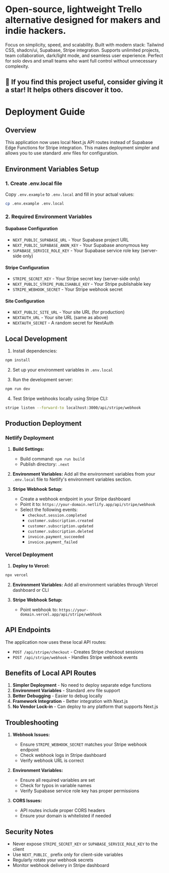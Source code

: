 # Open-source, lightweight Trello alternative designed for makers and indie hackers.

Focus on simplicity, speed, and scalability.
Built with modern stack: Tailwind CSS, shadcn/ui, Supabase, Stripe integration.
Supports unlimited projects, team collaboration, dark/light mode, and seamless user experience.
Perfect for solo devs and small teams who want full control without unnecessary complexity.

## 🌟 If you find this project useful, consider giving it a star! It helps others discover it too.

# Deployment Guide

## Overview
This application now uses local Next.js API routes instead of Supabase Edge Functions for Stripe integration. This makes deployment simpler and allows you to use standard .env files for configuration.

## Environment Variables Setup

### 1. Create .env.local file
Copy `.env.example` to `.env.local` and fill in your actual values:

```bash
cp .env.example .env.local
```

### 2. Required Environment Variables

#### Supabase Configuration
- `NEXT_PUBLIC_SUPABASE_URL` - Your Supabase project URL
- `NEXT_PUBLIC_SUPABASE_ANON_KEY` - Your Supabase anonymous key
- `SUPABASE_SERVICE_ROLE_KEY` - Your Supabase service role key (server-side only)

#### Stripe Configuration
- `STRIPE_SECRET_KEY` - Your Stripe secret key (server-side only)
- `NEXT_PUBLIC_STRIPE_PUBLISHABLE_KEY` - Your Stripe publishable key
- `STRIPE_WEBHOOK_SECRET` - Your Stripe webhook secret

#### Site Configuration
- `NEXT_PUBLIC_SITE_URL` - Your site URL (for production)
- `NEXTAUTH_URL` - Your site URL (same as above)
- `NEXTAUTH_SECRET` - A random secret for NextAuth

## Local Development

1. Install dependencies:
```bash
npm install
```

2. Set up your environment variables in `.env.local`

3. Run the development server:
```bash
npm run dev
```

4. Test Stripe webhooks locally using Stripe CLI:
```bash
stripe listen --forward-to localhost:3000/api/stripe/webhook
```

## Production Deployment

### Netlify Deployment

1. **Build Settings:**
   - Build command: `npm run build`
   - Publish directory: `.next`

2. **Environment Variables:**
   Add all the environment variables from your `.env.local` file to Netlify's environment variables section.

3. **Stripe Webhook Setup:**
   - Create a webhook endpoint in your Stripe dashboard
   - Point it to: `https://your-domain.netlify.app/api/stripe/webhook`
   - Select the following events:
     - `checkout.session.completed`
     - `customer.subscription.created`
     - `customer.subscription.updated`
     - `customer.subscription.deleted`
     - `invoice.payment_succeeded`
     - `invoice.payment_failed`

### Vercel Deployment

1. **Deploy to Vercel:**
```bash
npx vercel
```

2. **Environment Variables:**
   Add all environment variables through Vercel dashboard or CLI

3. **Stripe Webhook Setup:**
   - Point webhook to: `https://your-domain.vercel.app/api/stripe/webhook`

## API Endpoints

The application now uses these local API routes:

- `POST /api/stripe/checkout` - Creates Stripe checkout sessions
- `POST /api/stripe/webhook` - Handles Stripe webhook events

## Benefits of Local API Routes

1. **Simpler Deployment** - No need to deploy separate edge functions
2. **Environment Variables** - Standard .env file support
3. **Better Debugging** - Easier to debug locally
4. **Framework Integration** - Better integration with Next.js
5. **No Vendor Lock-in** - Can deploy to any platform that supports Next.js

## Troubleshooting

1. **Webhook Issues:**
   - Ensure `STRIPE_WEBHOOK_SECRET` matches your Stripe webhook endpoint
   - Check webhook logs in Stripe dashboard
   - Verify webhook URL is correct

2. **Environment Variables:**
   - Ensure all required variables are set
   - Check for typos in variable names
   - Verify Supabase service role key has proper permissions

3. **CORS Issues:**
   - API routes include proper CORS headers
   - Ensure your domain is whitelisted if needed

## Security Notes

- Never expose `STRIPE_SECRET_KEY` or `SUPABASE_SERVICE_ROLE_KEY` to the client
- Use `NEXT_PUBLIC_` prefix only for client-side variables
- Regularly rotate your webhook secrets
- Monitor webhook delivery in Stripe dashboard